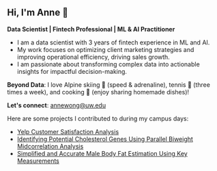 ## Hi, I'm Anne 👋

**Data Scientist | Fintech Professional | ML & AI Practitioner** 
- I am a data scientist with 3 years of fintech experience in ML and AI.
- My work focuses on optimizing client marketing strategies and improving operational efficiency, driving sales growth.
- I am passionate about transforming complex data into actionable insights for impactful decision-making.

**Beyond Data**: I love Alpine skiing 🎿 (speed & adrenaline), tennis 🎾 (three times a week), and cooking 🍳 (enjoy sharing homemade dishes)!

**Let's connect**: annewong@uw.edu  

Here are some projects I contributed to during my campus days:
- [Yelp Customer Satisfaction Analysis](https://github.com/sshen82/STAT-628-Module3)
- [Identifying Potential Cholesterol Genes Using Parallel Biweight Midcorrelation Analysis](https://github.com/605Group17Genes/605project)
- [Simplified and Accurate Male Body Fat Estimation Using Key Measurements](https://github.com/628-module2-group9/Bodyfat)


<!--
**AnneHuenWaiWong/AnneHuenWaiWong** is a ✨ _special_ ✨ repository because its `README.md` (this file) appears on your GitHub profile.

Here are some ideas to get you started:

- 🔭 I’m currently working on ...
- 🌱 I’m currently learning ...
- 👯 I’m looking to collaborate on ...
- 🤔 I’m looking for help with ...
- 💬 Ask me about ...
- 📫 How to reach me: ...
- 😄 Pronouns: ...
- ⚡ Fun fact: ...
-->
